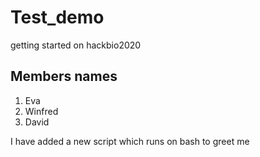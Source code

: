 # Test_demo
getting started on hackbio2020

## Members names

1. Eva
2. Winfred
3. David


I have added a new script which runs on bash to greet me
